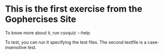 # This is the first exercise from the Gophercises Site

 To know more about it, run csvquiz --help

 To test, you can run it specifying the test files. The second testfile is a case-insensitive test.